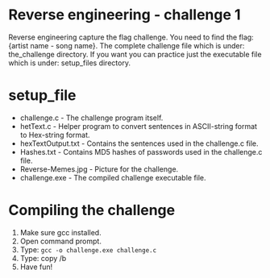 # Reverse engineering - challenge 1
Reverse engineering capture the flag challenge.
You need to find the flag: {artist name - song name}.
The complete challenge file which is under: the_challenge directory.
If you want you can practice just the executable file which is under: setup_files directory.

# setup_file
* challenge.c - The challenge program itself.
* hetText.c - Helper program to convert sentences in ASCII-string format to Hex-string format.
* hexTextOutput.txt - Contains the sentences used in the challenge.c file.
* Hashes.txt - Contains MD5 hashes of passwords used in the challenge.c file.
* Reverse-Memes.jpg - Picture for the challenge.
* challenge.exe - The compiled challenge executable file.

# Compiling the challenge
1. Make sure gcc installed.
2. Open command prompt.
3. Type: <code>gcc -o challenge.exe challenge.c</code>
4. Type: copy /b
4. Have fun!
